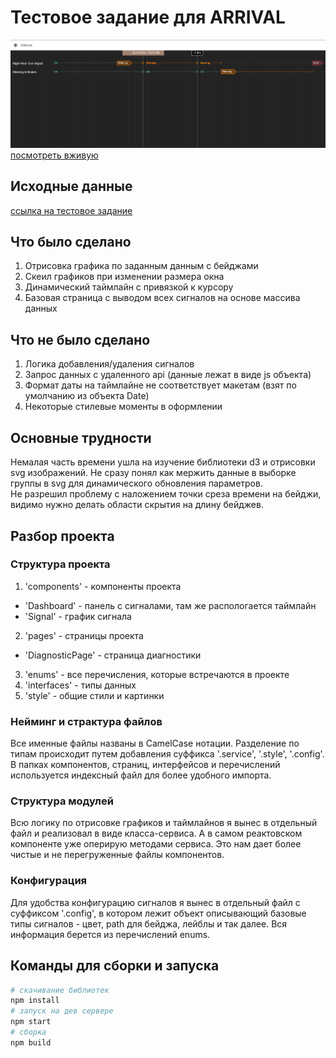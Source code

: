 # Тестовое задание для ARRIVAL
![preview](https://github.com/GM2mars/tarrival/raw/master/preview.png)
[посмотреть вживую](https://dev.gml.link)
## Исходные данные
[ссылка на тестовое задание](https://gist.github.com/gomaxnn/687f1051c48f85a40ce89bcbf74ed275)

## Что было сделано
1. Отрисовка графика по заданным данным с бейджами
2. Скеил графиков при изменении размера окна
3. Динамический таймлайн с привязкой к курсору
4. Базовая страница с выводом всех сигналов на основе массива данных

## Что не было сделано
1. Логика добавления/удаления сигналов
2. Запрос данных с удаленного api (данные лежат в виде js объекта)
3. Формат даты на таймлайне не соответствует макетам (взят по умолчанию из объекта Date)
3. Некоторые стилевые моменты в оформлении

## Основные трудности
Немалая часть времени ушла на изучение библиотеки d3 и отрисовки svg изображений.
Не сразу понял как мержить данные в выборке группы в svg для динамического обновления параметров.  
Не разрешил проблему с наложением точки среза времени на бейджи, видимо нужно делать области скрытия на длину бейджев.

## Разбор проекта

### Структура проекта
1. 'components' - компоненты проекта
+ 'Dashboard' - панель с сигналами, там же распологается таймлайн
+ 'Signal' - график сигнала
2. 'pages' - страницы проекта
+ 'DiagnosticPage' - страница диагностики
3. 'enums' - все перечисления, которые встречаются в проекте
4. 'interfaces' - типы данных
5. 'style' - общие стили и картинки

### Нейминг и страктура файлов
Все именные файлы названы в CamelCase нотации. Разделение по типам происходит путем добавления суффикса
'.service', '.style', '.config'. В папках компонентов, страниц, интерфейсов и перечислений используется
индексный файл для более удобного импорта.

### Структура модулей
Всю логику по отрисовке графиков и таймлайнов я вынес в отдельный файл и реализовал в виде
класса-сервиса. А в самом реактовском компоненте уже оперирую методами сервиса. Это нам дает более чистые
и не перегруженные файлы компонентов.

### Конфигурация
Для удобства конфигурацию сигналов я вынес в отдельный файл с суффиксом '.config', в котором лежит
объект описывающий базовые типы сигналов - цвет, path для бейджа, лейблы и так далее.
Вся информация берется из перечислений enums.


## Команды для сборки и запуска

```bash
# скачивание библиотек
npm install
# запуск на дев сервере
npm start
# сборка
npm build
```
